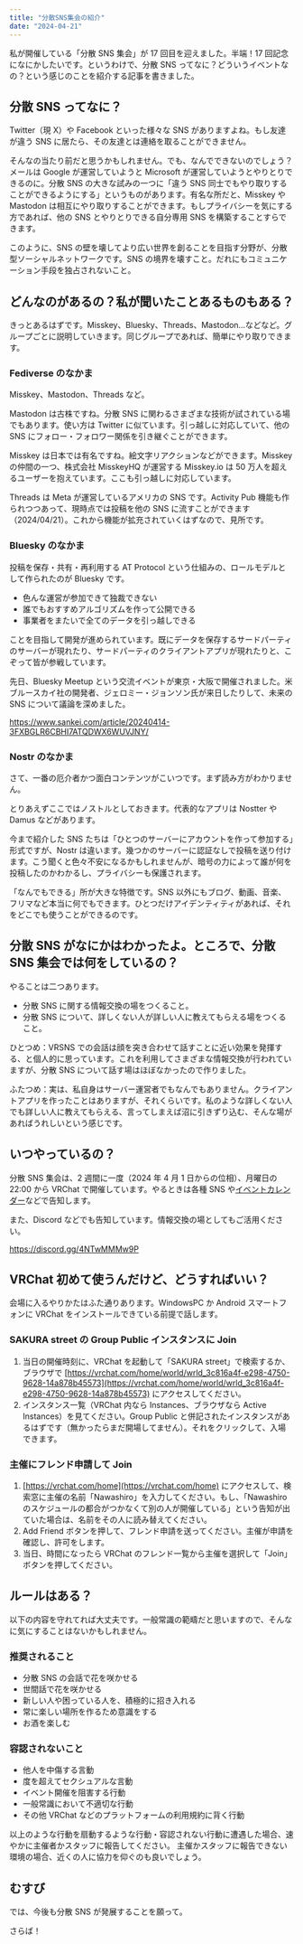```yaml
---
title: "分散SNS集会の紹介"
date: "2024-04-21"
---
```


私が開催している「分散 SNS 集会」が 17 回目を迎えました。半端！17 回記念になにかしたいです。というわけで、分散 SNS ってなに？どういうイベントなの？という感じのことを紹介する記事を書きました。

## 分散 SNS ってなに？

Twitter（現 X）や Facebook といった様々な SNS がありますよね。もし友達が違う SNS に居たら、その友達とは連絡を取ることができません。

そんなの当たり前だと思うかもしれません。でも、なんでできないのでしょう？メールは Google が運営していようと Microsoft が運営していようとやりとりできるのに。分散 SNS の大きな試みの一つに「違う SNS 同士でもやり取りすることができるようにする」というものがあります。有名な所だと、Misskey や Mastodon は相互にやり取りすることができます。もしプライバシーを気にする方であれば、他の SNS とやりとりできる自分専用 SNS を構築することすらできます。

このように、SNS の壁を壊してより広い世界を創ることを目指す分野が、分散型ソーシャルネットワークです。SNS の境界を壊すこと。だれにもコミュニケーション手段を独占されないこと。

## どんなのがあるの？私が聞いたことあるものもある？

きっとあるはずです。Misskey、Bluesky、Threads、Mastodon…などなど。グループごとに説明していきます。同じグループであれば、簡単にやり取りできます。

### Fediverse のなかま

Misskey、Mastodon、Threads など。

Mastodon は古株ですね。分散 SNS に関わるさまざまな技術が試されている場でもあります。使い方は Twitter に似ています。引っ越しに対応していて、他の SNS にフォロー・フォロワー関係を引き継ぐことができます。

Misskey は日本では有名ですね。絵文字リアクションなどができます。Misskey の仲間の一つ、株式会社 MisskeyHQ が運営する Misskey.io は 50 万人を超えるユーザーを抱えています。ここも引っ越しに対応しています。

Threads は Meta が運営しているアメリカの SNS です。Activity Pub 機能も作られつつあって、現時点では投稿を他の SNS に流すことができます（2024/04/21）。これから機能が拡充されていくはずなので、見所です。

### Bluesky のなかま

投稿を保存・共有・再利用する AT Protocol という仕組みの、ロールモデルとして作られたのが Bluesky です。

- 色んな運営が参加できて独裁できない
- 誰でもおすすめアルゴリズムを作って公開できる
- 事業者をまたいで全てのデータを引っ越しできる

ことを目指して開発が進められています。既にデータを保存するサードパーティのサーバーが現れたり、サードパーティのクライアントアプリが現れたりと、こぞって皆が参戦しています。

先日、Bluesky Meetup という交流イベントが東京・大阪で開催されました。米ブルースカイ社の開発者、ジェロミー・ジョンソン氏が来日したりして、未来の SNS について議論を深めました。

https://www.sankei.com/article/20240414-3FXBGLR6CBHI7ATQDWX6WUVJNY/

### Nostr のなかま

さて、一番の厄介者かつ面白コンテンツがこいつです。まず読み方がわかりません。

とりあえずここではノストルとしておきます。代表的なアプリは Nostter や Damus などがあります。

今まで紹介した SNS たちは「ひとつのサーバーにアカウントを作って参加する」形式ですが、Nostr は違います。幾つかのサーバーに認証なしで投稿を送り付けます。こう聞くと色々不安になるかもしれませんが、暗号の力によって誰が何を投稿したのかわかるし、プライバシーも保護されます。

「なんでもできる」所が大きな特徴です。SNS 以外にもブログ、動画、音楽、フリマなど本当に何でもできます。ひとつだけアイデンティティがあれば、それをどこでも使うことができるのです。

## 分散 SNS がなにかはわかったよ。ところで、分散 SNS 集会では何をしているの？

やることは二つあります。

- 分散 SNS に関する情報交換の場をつくること。
- 分散 SNS について、詳しくない人が詳しい人に教えてもらえる場をつくること。

ひとつめ：VRSNS での会話は顔を突き合わせて話すことに近い効果を発揮する、と個人的に思っています。これを利用してさまざまな情報交換が行われていますが、分散 SNS について話す場はほぼなかったので作りました。

ふたつめ：実は、私自身はサーバー運営者でもなんでもありません。クライアントアプリを作ったことはありますが、それくらいです。私のような詳しくない人でも詳しい人に教えてもらえる、言ってしまえば沼に引きずり込む、そんな場があればうれしいという感じです。

## いつやっているの？

分散 SNS 集会は、2 週間に一度（2024 年 4 月 1 日からの位相）、月曜日の 22:00 から VRChat で開催しています。やるときは各種 SNS や[イベントカレンダー](https://vrceve.com/)などで告知します。

また、Discord などでも告知しています。情報交換の場としてもご活用ください。

https://discord.gg/4NTwMMMw9P

## VRChat 初めて使うんだけど、どうすればいい？

会場に入るやりかたはふた通りあります。WindowsPC か Android スマートフォンに VRChat をインストールできている前提で話します。

### SAKURA street の Group Public インスタンスに Join

1. 当日の開催時刻に、VRChat を起動して「SAKURA street」で検索するか、ブラウザで [https://vrchat.com/home/world/wrld_3c816a4f-e298-4750-9628-14a878b45573](https://vrchat.com/home/world/wrld_3c816a4f-e298-4750-9628-14a878b45573) にアクセスしてください。
2. インスタンス一覧（VRChat 内なら Instances、ブラウザなら Active Instances）を見てください。Group Public と併記されたインスタンスがあるはずです（無かったらまだ開場してません）。それをクリックして、入場できます。

### 主催にフレンド申請して Join

1. [https://vrchat.com/home](https://vrchat.com/home) にアクセスして、検索窓に主催の名前「Nawashiro」を入力してください。もし、「Nawashiro のスケジュールの都合がつかなくて別の人が開催している」という告知が出ていた場合は、名前をその人に読み替えてください。
2. Add Friend ボタンを押して、フレンド申請を送ってください。主催が申請を確認し、許可をします。
3. 当日、時間になったら VRChat のフレンド一覧から主催を選択して「Join」ボタンを押してください。

## ルールはある？

以下の内容を守れてれば大丈夫です。一般常識の範疇だと思いますので、そんなに気にすることはないかもしれません。

### 推奨されること

- 分散 SNS の会話で花を咲かせる
- 世間話で花を咲かせる
- 新しい人や困っている人を、積極的に招き入れる
- 常に楽しい場所を作るため意識をする
- お酒を楽しむ

### 容認されないこと

- 他人を中傷する言動
- 度を超えてセクシュアルな言動
- イベント開催を阻害する行動
- 一般常識において不適切な行動
- その他 VRChat などのプラットフォームの利用規約に背く行動

以上のような行動を扇動するような行動・容認されない行動に遭遇した場合、速やかに主催者かスタッフに報告してください。
主催かスタッフに報告できない環境の場合、近くの人に協力を仰ぐのも良いでしょう。

## むすび

では、今後も分散 SNS が発展することを願って。

さらば！
